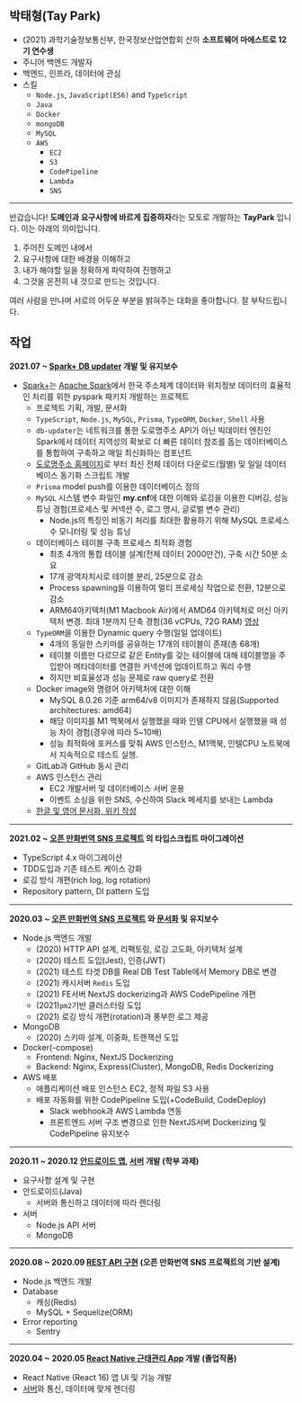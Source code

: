 ## 박태형(Tay Park)
- (2021) 과학기술정보통신부, 한국정보산업연합회 산하 **소프트웨어 마에스트로 12기 연수생**
- 주니어 백엔드 개발자
- 백엔드, 인프라, 데이터에 관심
- 스킬
  - `Node.js`, `JavaScript(ES6)` and `TypeScript`
  - `Java`
  - `Docker`
  - `mongoDB`
  - `MySQL`
  - `AWS`
    - `EC2`
    - `S3`
    - `CodePipeline`
    - `Lambda`
    - `SNS`

---

반갑습니다! **도메인과 요구사항에 바르게 집중하자**라는 모토로 개발하는 **TayPark** 입니다. 이는 아래의 의미입니다.

1. 주어진 도메인 내에서
2. 요구사항에 대한 배경을 이해하고 
3. 내가 해야할 일을 정확하게 파악하여 진행하고
4. 그것을 온전히 내 것으로 만드는 것입니다.

여러 사람을 만나며 서로의 어두운 부분을 밝혀주는 대화을 좋아합니다. 잘 부탁드립니다.

## 작업

**2021.07 ~  [Spark+ DB updater](https://github.com/SWM-SparkPlus/db-updater) 개발 및 유지보수**
- [Spark+](https://github.com/SWM-SparkPlus)는 [Apache Spark](https://spark.apache.org/)에서 한국 주소체계 데이터와 위치정보 데이터의 효율적인 처리를 위한 pyspark 패키지 개발하는 프로젝트
  - 프로젝트 기획, 개발, 문서화
  - `TypeScript`, `Node.js`, `MySQL`, `Prisma`, `TypeORM`, `Docker`, `Shell` 사용
  - `db-updater`는 네트워크를 통한 도로명주소 API가 아닌 빅데이터 엔진인 Spark에서 데이터 지역성의 확보로 더 빠른 데이터 참조를 돕는 데이터베이스를 통합하여 구축하고 매일 최신화하는 컴포넌트
  - [도로명주소 홈페이지](https://www.juso.go.kr/addrlink/addressBuildDevNew.do?menu=match)로 부터 최신 전체 데이터 다운로드(월별) 및 일일 데이터베이스 동기화 스크립트 개발
  - `Prisma` model push를 이용한 데이터베이스 정의
  - `MySQL` 시스템 변수 파일인 **my.cnf**에 대한 이해와 로깅을 이용한 디버깅, 성능 튜닝 경험(프로세스 및 커넥션 수, 로그 명시, 글로벌 변수 관리)
    - Node.js의 특징인 비동기 처리를 최대한 활용하기 위해 MySQL 프로세스 수 모니터링 및 성능 튜닝
  - 데이터베이스 테이블 구축 프로세스 최적화 경험
    - 최초 4개의 통합 테이블 설계(전체 데이터 2000만건), 구축 시간 50분 소요
    - 17개 광역자치시로 테이블 분리, 25분으로 감소
    - Process spawning을 이용하여 멀티 프로세싱 작업으로 전환, 12분으로 감소
    - ARM64아키텍처(M1 Macbook Air)에서 AMD64 아키텍처로 머신 아키텍처 변경. 최대 1분까지 단축 경험(36 vCPUs, 72G RAM) [영상](https://www.youtube.com/watch?v=A-lPvNXl8bs&ab_channel=TayPark)
  - `TypeORM`을 이용한 Dynamic query 수행(일일 업데이트)
    - 4개의 동일한 스키마를 공유하는 17개의 테이블이 존재(총 68개)
    - 테이블 이름만 다르므로 같은 Entity를 갖는 테이블에 대해 테이블명을 주입받아 메타데이터를 연결한 커넥션에 업데이트하고 쿼리 수행
    - 하지만 비효율성과 성능 문제로 raw query로 전환
  - Docker image와 명령어 아키텍처에 대한 이해
    - MySQL 8.0.26 기준 arm64/v8 이미지가 존재하지 않음(Supported architectures: amd64)
    - 해당 이미지를 M1 맥북에서 실행했을 때와 인텔 CPU에서 실행했을 때 성능 차이 경험(경우에 따라 5~10배)
    - 성능 최적화에 포커스를 맞춰 AWS 인스턴스, M1맥북, 인텔CPU 노트북에서 지속적으로 테스트 실행.
  - GitLab과 GitHub 동시 관리
  - AWS 인스턴스 관리
    - EC2 개발서버 및 데이터베이스 서버 운용
    - 이벤트 소싱을 위한 SNS, 수신하여 Slack 메세지를 보내는 Lambda 
  - [한글 및 영어 문서화, 위키 작성](https://github.com/SWM-SparkPlus/db-updater/wiki)

---

**2021.02 ~ [오픈 만화번역 SNS 프로젝트](http://www.epiclogue.com) 의 타입스크립트 마이그레이션**

- TypeScript 4.x 마이그레이션
- TDD도입과 기존 테스트 케이스 강화
- 로깅 방식 개편(rich log, log rotation)
- Repository pattern, DI pattern 도입

---

**2020.03 ~ [오픈 만화번역 SNS 프로젝트](http://www.epiclogue.com) 와 [문서화](https://api.epiclogue.com/api-docs) 및 유지보수**

- Node.js 백엔드 개발
    - (2020) HTTP API 설계, 리팩토링, 로깅 고도화, 아키텍처 설계
    - (2020) 테스트 도입(Jest), 인증(JWT)
    - (2021) 테스트 타겟 DB를 Real DB Test Table에서 Memory DB로 변경
    - (2021) 캐시서버 `Redis` 도입
    - (2021) FE서버 NextJS dockerizing과 AWS CodePipeline 개편
    - (2021)`pm2`기반 클러스터링 도입
    - (2021) 로깅 방식 개편(rotation)과 풍부한 로그 제공
- MongoDB
    - (2020) 스키마 설계, 이중화, 트랜잭션 도입
- Docker(-compose)
    - Frontend: Nginx, NextJS Dockerizing
    - Backend: Nginx, Express(Cluster), MongoDB, Redis Dockerizing
- AWS 배포
    - 애플리케이션 배포 인스턴스 EC2, 정적 파일 S3 사용
    - 배포 자동화를 위한 CodePipeline 도입(+CodeBuild, CodeDeploy)
        - Slack webhook과 AWS Lambda 연동
        - 프론트엔드 서버 구조 변경으로 인한 NextJS서버 Dockerizing 및 CodePipeline 유지보수

---

**2020.11 ~ 2020.12 [안드로이드 앱](https://github.com/TayPark/mp-stil-android), [서버](https://github.com/TayPark/mp-stil-server) 개발 (학부 과제)**

- 요구사항 설계 및 구현
- 안드로이드(Java)
    - 서버와 통신하고 데이터에 따라 렌더링
- 서버
    - Node.js API 서버
    - MongoDB

---

**2020.08 ~ 2020.09 [REST API 구현](https://github.com/TayPark/node-rest-api) (오픈 만화번역 SNS 프로젝트의 기반 설계)**

- Node.js 백엔드 개발
- Database
    - 캐싱(Redis)
    - MySQL + Sequelize(ORM)
- Error reporting
    - Sentry

---

**2020.04 ~ 2020.05  [React Native 근태관리 App](https://github.com/TayPark/dbeacon) 개발 (졸업작품)**

- React Native (React 16) 앱 UI 및 기능 개발
- [서버](https://github.com/chisacam/dbeacon_api)와 통신, 데이터에 맞게 렌더링
